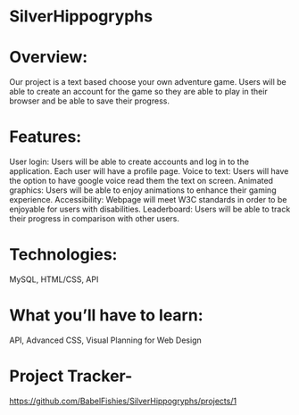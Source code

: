 # SilverHippogryphs

# Overview: 
Our project is a text based choose your own adventure game. Users will be able to create an account for the game so they are able to play in their browser and be able to save their progress. 
 
 
# Features: 
User login: Users will be able to create accounts and log in to the application. Each user will have a profile page.
Voice to text: Users will have the option to have google voice read them the text on screen.
Animated graphics: Users will be able to enjoy animations to enhance their gaming experience.
Accessibility: Webpage will meet W3C standards in order to be enjoyable for users with disabilities. 
Leaderboard: Users will be able to track their progress in comparison with other users. 

 
# Technologies: 
MySQL, 
HTML/CSS, 
API 
 
# What you’ll have to learn: 
API, 
Advanced CSS, 
Visual Planning for Web Design

 
# Project Tracker-
https://github.com/BabelFishies/SilverHippogryphs/projects/1

